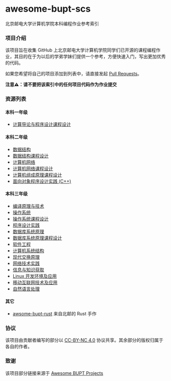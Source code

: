 # awesome-bupt-scs

北京邮电大学计算机学院本科编程作业参考索引

### 项目介绍

该项目旨在收集 GitHub 上北京邮电大学计算机学院同学们已开源的课程编程作业，其目的在于为以后的学弟学妹们提供一个参考，方便快速入门，写出更加优秀的代码。

如果您希望将自己的项目添加到列表中，请直接发起 [Pull Requests](https://github.com/name1e5s/Awesome-BUPT-SCS/pulls)。

**注意⚠️：请不要把该索引中的任何项目代码作为作业提交**

### 资源列表

#### 本科一年级

- [计算导论与程序设计课程设计](Introduction-to-Computing-and-Foundation-of-Programming.md)

#### 本科二年级

- [数据结构](Data-Structures.md)
- [数据结构课程设计](Project-Laboratory-Algorithms-and-Data-Structures.md)
- [计算机网络](Computer-Networks.md)
- [计算机网络课程设计](Advanced-Labs-in-Computer-Networks.md)
- [计算机组成原理课程设计](Advanced-Labs-in-Computer-Architecture.md)
- [面向对象程序设计实践 (C++)](C++.md)

#### 本科三年级

- [编译原理与技术](Compilers.md)
- [操作系统](Operating-Systems.md)
- [操作系统课程设计](Advanced-Labs-in-Operating-Systems.md)
- [程序设计实践](Program-Practice.md)
- [数据库系统原理](Database.md)
- [数据库系统原理课程设计](Advanced-Labs-in-Database.md)
- [软件工程](Software-Engineering.md)
- [计算机系统结构](Computer-Architecture.md)
- [现代交换原理](Switcher.md)
- [网络技术实践](Network-Practice.md)
- [信息与知识获取](Info-Know.md)
- [Linux 开发环境及应用](Linux.md)
- [移动互联网技术及应用](Mobile-Internet-Technology-and-Application.md)
- [自然语言处理](NLP.md)

#### 其它

- [awsome-bupt-rust](https://github.com/brupst/awsome-bupt-rust) 来自北邮的 Rust 手作

### 协议

该项目由贡献者编写的部分以 [CC-BY-NC 4.0](http://creativecommons.org/licenses/by-nc/4.0/) 协议共享。其余部分的版权归属于各自的作者。

### 致谢

该项目部分链接来源于 [Awesome BUPT Projects
](https://github.com/Awesome-BUPT/Awesome-BUPT-Projects)
